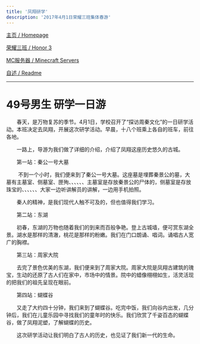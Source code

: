```yaml
---
title: '凤翔研学'
description: '2017年4月1日荣耀三班集体春游'
---
```


[主页 / Homepage](http://zhilu.fun)

[荣耀三班 / Honor 3](http://zhilu.fun/honor3)

[MC服务器 / Minecraft Servers](http://zhilu.fun/mc)

[自述 / Readme](http://zhilu.fun/readme)

------

# 49号男生 研学一日游

　　春天，是万物复苏的季节。4月1日，学校召开了“探访周秦文化”的一日研学活动。本班决定去凤翔，开展这次研学活动。早晨，十八个班乘上各自的班车，前往各地。

　　一路上，导游为我们做了详细的介绍，介绍了凤翔这座历史悠久的古城。

　　第一站：秦公一号大墓

　　   不到一个小时，我们便来到了秦公一号大墓。这座墓是埋葬秦景公的墓，大墓有主墓室、侧墓室、匣殉、、、、、、主墓室是存放秦景公的尸体的，侧墓室是存放珠宝的、、、、、、大家一边听讲解员的讲解，一边用手机拍照。

　　秦人的精神，是我们现代人触不可及的，但也值得我们学习。

　　第二站：东湖

　　初春，东湖的万物也随着我们的到来而百般争艳。登上古城墙，便可赏东湖全景。湖水是那样的清澈，桃花是那样的粉嫩。我们在门口朗诵、唱词。诵唱古人宽广的胸襟。

　　第三站：周家大院

　　去完了景色优美的东湖，我们便来到了周家大院。周家大院是凤翔古建筑的瑰宝，生动的还原了古人们在家中，市场中的情景。院中的蜡像栩栩如生，活灵活现的把我们的祖先呈现在眼前。

　　第四站：蝴蝶谷

　　又走了大约四十分钟，我们来到了蝴蝶谷。吃完中饭，我们向谷内出发，几分钟后，我们在儿童乐园中寻找我们的童年时的快乐。我们欣赏了千姿百态的蝴蝶谷，做了凤翔泥塑，了解蝴蝶的历史。

　　这次研学活动让我们明白了古人的历史，也见证了我们新一代的生命。